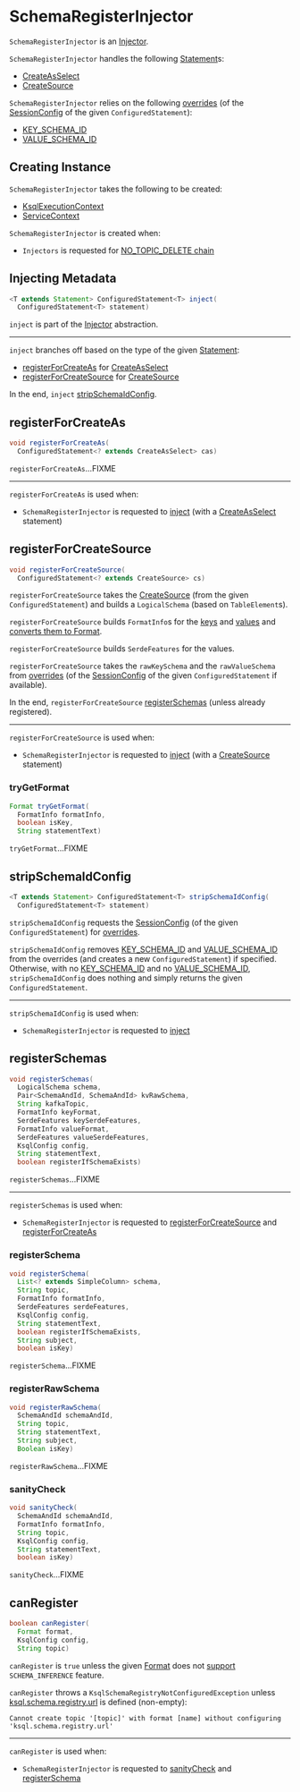 # SchemaRegisterInjector

`SchemaRegisterInjector` is an [Injector](Injector.md).

`SchemaRegisterInjector` handles the following [Statement](parser/Statement.md)s:

* [CreateAsSelect](parser/CreateAsSelect.md)
* [CreateSource](parser/CreateSource.md)

`SchemaRegisterInjector` relies on the following [overrides](SessionConfig.md#getOverrides) (of the [SessionConfig](SessionConfig.md) of the given `ConfiguredStatement`):

* [KEY_SCHEMA_ID](parser/CommonCreateConfigs.md#KEY_SCHEMA_ID)
* [VALUE_SCHEMA_ID](parser/CommonCreateConfigs.md#VALUE_SCHEMA_ID)

## Creating Instance

`SchemaRegisterInjector` takes the following to be created:

* <span id="executionContext"> [KsqlExecutionContext](KsqlExecutionContext.md)
* <span id="serviceContext"> [ServiceContext](ServiceContext.md)

`SchemaRegisterInjector` is created when:

* `Injectors` is requested for [NO_TOPIC_DELETE chain](Injectors.md#NO_TOPIC_DELETE)

## <span id="inject"> Injecting Metadata

```java
<T extends Statement> ConfiguredStatement<T> inject(
  ConfiguredStatement<T> statement)
```

`inject` is part of the [Injector](Injector.md#inject) abstraction.

---

`inject` branches off based on the type of the given [Statement](parser/Statement.md):

* [registerForCreateAs](#registerForCreateAs) for [CreateAsSelect](parser/CreateAsSelect.md)
* [registerForCreateSource](#registerForCreateSource) for [CreateSource](parser/CreateSource.md)

In the end, `inject` [stripSchemaIdConfig](#stripSchemaIdConfig).

## <span id="registerForCreateAs"> registerForCreateAs

```java
void registerForCreateAs(
  ConfiguredStatement<? extends CreateAsSelect> cas)
```

`registerForCreateAs`...FIXME

---

`registerForCreateAs` is used when:

* `SchemaRegisterInjector` is requested to [inject](#inject) (with a [CreateAsSelect](parser/CreateAsSelect.md) statement)

## <span id="registerForCreateSource"> registerForCreateSource

```java
void registerForCreateSource(
  ConfiguredStatement<? extends CreateSource> cs)
```

`registerForCreateSource` takes the [CreateSource](parser/CreateSource.md) (from the given `ConfiguredStatement`) and builds a `LogicalSchema` (based on `TableElement`s).

`registerForCreateSource` builds `FormatInfo`s for the [keys](parser/SourcePropertiesUtil.md#getKeyFormat) and [values](parser/SourcePropertiesUtil.md#getValueFormat) and [converts them to Format](#tryGetFormat).

`registerForCreateSource` builds `SerdeFeatures` for the values.

`registerForCreateSource` takes the `rawKeySchema` and the `rawValueSchema` from [overrides](SessionConfig.md#getOverrides) (of the [SessionConfig](SessionConfig.md) of the given `ConfiguredStatement` if available).

In the end, `registerForCreateSource` [registerSchemas](#registerSchemas) (unless already registered).

---

`registerForCreateSource` is used when:

* `SchemaRegisterInjector` is requested to [inject](#inject) (with a [CreateSource](parser/CreateSource.md) statement)

### <span id="tryGetFormat"> tryGetFormat

```java
Format tryGetFormat(
  FormatInfo formatInfo,
  boolean isKey,
  String statementText)
```

`tryGetFormat`...FIXME

## <span id="stripSchemaIdConfig"> stripSchemaIdConfig

```java
<T extends Statement> ConfiguredStatement<T> stripSchemaIdConfig(
  ConfiguredStatement<T> statement)
```

`stripSchemaIdConfig` requests the [SessionConfig](SessionConfig.md) (of the given `ConfiguredStatement`) for [overrides](SessionConfig.md#getOverrides).

`stripSchemaIdConfig` removes [KEY_SCHEMA_ID](parser/CommonCreateConfigs.md#KEY_SCHEMA_ID) and [VALUE_SCHEMA_ID](parser/CommonCreateConfigs.md#VALUE_SCHEMA_ID) from the overrides (and creates a new `ConfiguredStatement`) if specified. Otherwise, with no [KEY_SCHEMA_ID](parser/CommonCreateConfigs.md#KEY_SCHEMA_ID) and no [VALUE_SCHEMA_ID](parser/CommonCreateConfigs.md#VALUE_SCHEMA_ID), `stripSchemaIdConfig` does nothing and simply returns the given `ConfiguredStatement`.

---

`stripSchemaIdConfig` is used when:

* `SchemaRegisterInjector` is requested to [inject](#inject)

## <span id="registerSchemas"> registerSchemas

```java
void registerSchemas(
  LogicalSchema schema,
  Pair<SchemaAndId, SchemaAndId> kvRawSchema,
  String kafkaTopic,
  FormatInfo keyFormat,
  SerdeFeatures keySerdeFeatures,
  FormatInfo valueFormat,
  SerdeFeatures valueSerdeFeatures,
  KsqlConfig config,
  String statementText,
  boolean registerIfSchemaExists)
```

`registerSchemas`...FIXME

---

`registerSchemas` is used when:

* `SchemaRegisterInjector` is requested to [registerForCreateSource](#registerForCreateSource) and [registerForCreateAs](#registerForCreateAs)

### <span id="registerSchema"> registerSchema

```java
void registerSchema(
  List<? extends SimpleColumn> schema,
  String topic,
  FormatInfo formatInfo,
  SerdeFeatures serdeFeatures,
  KsqlConfig config,
  String statementText,
  boolean registerIfSchemaExists,
  String subject,
  boolean isKey)
```

`registerSchema`...FIXME

### <span id="registerRawSchema"> registerRawSchema

```java
void registerRawSchema(
  SchemaAndId schemaAndId,
  String topic,
  String statementText,
  String subject,
  Boolean isKey)
```

`registerRawSchema`...FIXME

### <span id="sanityCheck"> sanityCheck

```java
void sanityCheck(
  SchemaAndId schemaAndId,
  FormatInfo formatInfo,
  String topic,
  KsqlConfig config,
  String statementText,
  boolean isKey)
```

`sanityCheck`...FIXME

## <span id="canRegister"> canRegister

```java
boolean canRegister(
  Format format,
  KsqlConfig config,
  String topic)
```

`canRegister` is `true` unless the given [Format](formats/Format.md) does not [support](formats/Format.md#supportsFeature) `SCHEMA_INFERENCE` feature.

`canRegister` throws a `KsqlSchemaRegistryNotConfiguredException` unless [ksql.schema.registry.url](KsqlConfig.md#SCHEMA_REGISTRY_URL_PROPERTY) is defined (non-empty):

```text
Cannot create topic '[topic]' with format [name] without configuring 'ksql.schema.registry.url'
```

---

`canRegister` is used when:

* `SchemaRegisterInjector` is requested to [sanityCheck](#sanityCheck) and [registerSchema](#registerSchema)
